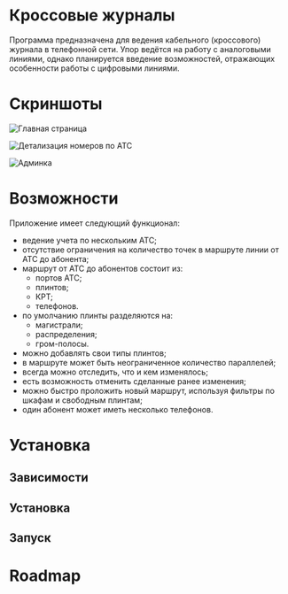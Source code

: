 Кроссовые журналы
=================

Программа предназначена для ведения кабельного (кроссового) журнала в
телефонной сети. Упор ведётся на работу с аналоговыми линиями, однако
планируется введение возможностей, отражающих особенности работы с
цифровыми линиями.

# Скриншоты

![Главная страница](http://storage6.static.itmages.ru/i/17/1116/h_1510861845_7222423_d41d8cd98f.png)

![Детализация номеров по АТС](http://storage8.static.itmages.ru/i/17/1116/h_1510862414_4314140_3b0d987f83.png)

![Админка](http://storage1.static.itmages.ru/i/17/1116/h_1510862835_4447809_39e9a57389.png)

# Возможности

Приложение имеет следующий функционал:

- ведение учета по нескольким АТС;
- отсутствие ограничения на количество точек в маршруте линии от АТС до абонента;
- маршрут от АТС до абонентов состоит из:
    + портов АТС;
    + плинтов;
    + КРТ;
    + телефонов.
- по умолчанию плинты разделяются на:
    + магистрали;
    + распределения;
    + гром-полосы.
- можно добавлять свои типы плинтов;
- в маршруте может быть неограниченное количество параллелей;
- всегда можно отследить, что и кем изменялось;
- есть возможность отменить сделанные ранее изменения;
- можно быстро проложить новый маршрут, используя фильтры по шкафам и свободным плинтам;
- один абонент может иметь несколько телефонов.

# Установка

## Зависимости

## Установка

## Запуск

# Roadmap


